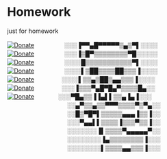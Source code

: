 # Homework
just for homework  



[![Donate](https://img.shields.io/badge/Donate-NT_10-green.svg)](https://www.paypal.com/cgi-bin/webscr?cmd=_s-xclick&hosted_button_id=FY6HRFGLGPD8S)　　　　　░░░▐▀▀▄█▀▀▀▀▀▒▄▒▀▌░░░░  
[![Donate](https://img.shields.io/badge/Donate-NT_20-green.svg)](https://www.paypal.com/cgi-bin/webscr?cmd=_s-xclick&hosted_button_id=H5GBFAGXEREL4)　　　　　░░░▐▒█▀▒▒▒▒▒▒▒▒▀█░░░░░  
[![Donate](https://img.shields.io/badge/Donate-NT_50-green.svg)](https://www.paypal.com/cgi-bin/webscr?cmd=_s-xclick&hosted_button_id=AQFTPPVHRSHUW)　　　　　░░░░█▒▒▒▒▒▒▒▒▒▒▒▀▌░░░░  
[![Donate](https://img.shields.io/badge/Donate-NT_50-green.svg)](https://www.paypal.com/cgi-bin/webscr?cmd=_s-xclick&hosted_button_id=AQFTPPVHRSHUW)　　　　　░░░░▌▒██▒▒▒▒██▒▒▒▐░░░░  
[![Donate](https://img.shields.io/badge/Donate-NT_100-green.svg)](https://www.paypal.com/cgi-bin/webscr?cmd=_s-xclick&hosted_button_id=88GDWTHWE6ARE)    　 　　　░░░░▌▒▒▄▒██▒▄▄▒▒▒▐░░░░  
[![Donate](https://img.shields.io/badge/Donate-NT_200-green.svg)](https://www.paypal.com/cgi-bin/webscr?cmd=_s-xclick&hosted_button_id=ZSTZ2T37X4XWN) 　 　　　░░░▐▒▒▒▀▄█▀█▄▀▒▒▒▒█▄░░  
[![Donate](https://img.shields.io/badge/Donate-NT_1000-green.svg)](https://www.paypal.com/cgi-bin/webscr?cmd=_s-xclick&hosted_button_id=B5NXJWRY37U9C)　　　　░░░▀█▄▒▒▐▐▄▌▌▒▒▄▐▄▐░░░  
　　　　　　　　　　░░▄▀▒▒▄▒▒▀▀▀▒▒▒▒▀▒▀▄░░  
　　　　　　　　　　░░█▒▀█▀▌▒▒▒▒▒▄▄▄▐▒▒▐░░  
　　　　　　　　　　░░░▀▄▄▌▌▒▒▒▒▐▒▒▒▀▒▒▐░░  
　　　　　　　　　　░░░░░░░▐▌▒▒▒▒▀▄▄▄▄▄▀░░  
　　　　　　　　　　░░░░░░░░▐▄▒▒▒▒▒▒▒▒▐░░░  
　　　　　　　　　　░░░░░░░░▌▒▒▒▒▄▄▒▒▒▐░░░  
